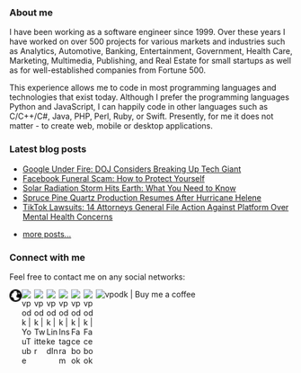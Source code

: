 ### About me

I have been working as a software engineer since 1999. Over these years I have worked on over 500 projects for various markets and industries such as Analytics, Automotive, Banking, Entertainment, Government, Health Care, Marketing, Multimedia, Publishing, and Real Estate for small startups as well as for well-established companies from Fortune 500.

This experience allows me to code in most programming languages and technologies that exist today. Although I prefer the programming languages Python and JavaScript, I can happily code in other languages such as C/C++/C#, Java, PHP, Perl, Ruby, or Swift. Presently, for me it does not matter - to create web, mobile or desktop applications.

### Latest blog posts

<!-- BLOG-POST-LIST:START -->
- [Google Under Fire: DOJ Considers Breaking Up Tech Giant](https://medium.com/majordigest/google-under-fire-doj-considers-breaking-up-tech-giant-287b88bb8ed0?source=rss-22947912adc0------2)
- [Facebook Funeral Scam: How to Protect Yourself](https://medium.com/majordigest/facebook-funeral-scam-how-to-protect-yourself-a4a1dd842a21?source=rss-22947912adc0------2)
- [Solar Radiation Storm Hits Earth: What You Need to Know](https://medium.com/majordigest/solar-radiation-storm-hits-earth-what-you-need-to-know-dbc94dacc2eb?source=rss-22947912adc0------2)
- [Spruce Pine Quartz Production Resumes After Hurricane Helene](https://medium.com/majordigest/spruce-pine-quartz-production-resumes-after-hurricane-helene-d2e29eb4af08?source=rss-22947912adc0------2)
- [TikTok Lawsuits: 14 Attorneys General File Action Against Platform Over Mental Health Concerns](https://medium.com/majordigest/tiktok-lawsuits-14-attorneys-general-file-action-against-platform-over-mental-health-concerns-efa2ddb4137c?source=rss-22947912adc0------2)
<!-- BLOG-POST-LIST:END -->
- [more posts...](https://medium.com/@vpodk)

### Connect with me
Feel free to contact me on any social networks:

[<img align="left" alt="vpodk.com" width="22px" src="https://raw.githubusercontent.com/iconic/open-iconic/master/svg/globe.svg" />][website]
[<img align="left" alt="vpodk | YouTube" width="22px" src="https://cdn.jsdelivr.net/npm/simple-icons@v3/icons/youtube.svg" />][youtube]
[<img align="left" alt="vpodk | Twitter" width="22px" src="https://cdn.jsdelivr.net/npm/simple-icons@v3/icons/twitter.svg" />][twitter]
[<img align="left" alt="vpodk | LinkedIn" width="22px" src="https://cdn.jsdelivr.net/npm/simple-icons@v3/icons/linkedin.svg" />][linkedin]
[<img align="left" alt="vpodk | Instagram" width="22px" src="https://cdn.jsdelivr.net/npm/simple-icons@v3/icons/instagram.svg" />][instagram]
[<img align="left" alt="vpodk | Facebook" width="22px" src="https://cdn.jsdelivr.net/npm/simple-icons@v3/icons/facebook.svg" />][facebook]
[<img align="left" alt="vpodk | Facebook" width="22px" src="https://cdn.jsdelivr.net/npm/simple-icons@v3/icons/medium.svg" />][medium]
[<img align="left" alt="vpodk | Buy me a coffee" height="24px" src="https://cdn.buymeacoffee.com/buttons/default-yellow.png" />][buymeacoffee]
<br>

<!-- Meta data -->
[website]: https://vpodk.com
[twitter]: https://twitter.com/vpodk
[youtube]: https://youtube.com/@vpodk
[instagram]: https://instagram.com/vpodk
[linkedin]: https://linkedin.com/in/vpodk
[facebook]: https://facebook.com/vpodk
[medium]: https://medium.com/@vpodk
[buymeacoffee]: https://www.buymeacoffee.com/vpodk
